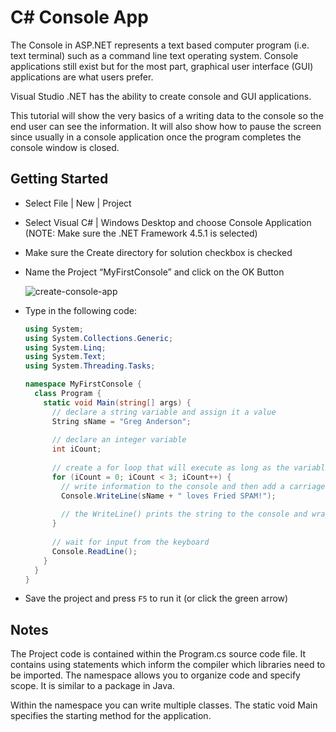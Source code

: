 # C# Console App

The Console in ASP.NET represents 	a text based computer program (i.e. text terminal) such as a command line text operating system. Console applications still exist but for the most part, graphical user interface (GUI) applications are what users prefer.

Visual Studio .NET has the ability to create console and GUI applications.

This tutorial will show the very basics of a writing data to the console so the end user can see the information. It will also show how to pause the screen since usually in a console application once the program completes the console window is closed.

## Getting Started

- Select File | New | Project
- Select Visual C# | Windows Desktop and choose Console Application (NOTE: Make sure the .NET Framework 4.5.1 is selected)
- Make sure the Create directory for solution checkbox is checked
- Name the Project “MyFirstConsole” and click on the OK Button

  ![create-console-app](https://cloud.githubusercontent.com/assets/8953261/16710334/dd658374-45e7-11e6-8371-90bc7af5962f.png)

- Type in the following code:

  ```csharp
  using System;
  using System.Collections.Generic;
  using System.Linq;
  using System.Text;
  using System.Threading.Tasks;
  
  namespace MyFirstConsole {
    class Program {
      static void Main(string[] args) {
        // declare a string variable and assign it a value
        String sName = "Greg Anderson";
        
        // declare an integer variable
        int iCount;
        
        // create a for loop that will execute as long as the variable iCount is < 3
        for (iCount = 0; iCount < 3; iCount++) {
          // write information to the console and then add a carriage return
          Console.WriteLine(sName + " loves Fried SPAM!");
          
          // the WriteLine() prints the string to the console and wraps the cursor to the next line
        }
        
        // wait for input from the keyboard
        Console.ReadLine();
      }
    }
  }
  
  ```

- Save the project and press `F5` to run it (or click the green arrow)

## Notes

The Project code is contained within the Program.cs source code file. It contains using statements which inform the compiler which libraries need to be imported. The namespace allows you to organize code and specify scope. It is similar to a package in Java.

Within the namespace you can write multiple classes. The static void Main specifies the starting method for the application. 
